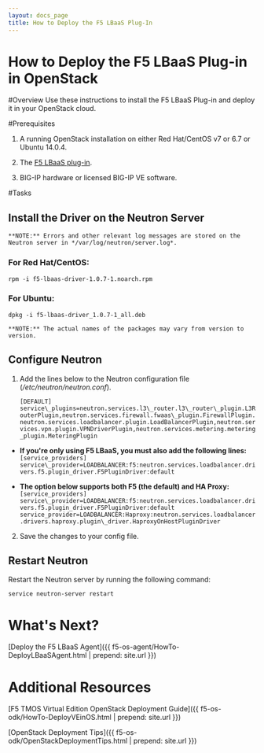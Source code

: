 ```yaml
---
layout: docs_page
title: How to Deploy the F5 LBaaS Plug-In
---
```


How to Deploy the F5 LBaaS Plug-in in OpenStack
=======================

#Overview
Use these instructions to install the F5 LBaaS Plug-in and deploy it in your OpenStack cloud.

#Prerequisites

1. A running OpenStack installation on either Red Hat/CentOS v7 or 6.7 or Ubuntu 14.0.4.

2. The [F5 LBaaS plug-in](https://devcentral.f5.com/d/openstack-neutron-lbaas-driver-and-agent).

3. BIG-IP hardware or licensed BIG-IP VE software.

#Tasks

## Install the Driver on the Neutron Server

    **NOTE:** Errors and other relevant log messages are stored on the Neutron server in */var/log/neutron/server.log*.

### For Red Hat/CentOS:

`rpm -i f5-lbaas-driver-1.0.7-1.noarch.rpm`

### For Ubuntu:

`dpkg -i f5-lbaas-driver_1.0.7-1_all.deb`

    **NOTE:** The actual names of the packages may vary from version to version.

## Configure Neutron

1. Add the lines below to the Neutron configuration file \(*/etc/neutron/neutron.conf*\).  

   `[DEFAULT]`  
   `service\_plugins=neutron.services.l3\_router.l3\_router\_plugin.L3RouterPlugin,neutron.services.firewall.fwaas\_plugin.FirewallPlugin.neutron.services.loadbalancer.plugin.LoadBalancerPlugin,neutron.services.vpn.plugin.VPNDriverPlugin,neutron.services.metering.metering_plugin.MeteringPlugin`

  * **If you're only using F5 LBaaS, you must also add the following lines:**  
   `[service_providers]`
   `service\_provider=LOADBALANCER:f5:neutron.services.loadbalancer.drivers.f5.plugin_driver.F5PluginDriver:default`

  * **The option below supports both F5 (the default) and HA Proxy:**  
   `[service_providers]`  
   `service\_provider=LOADBALANCER:f5:neutron.services.loadbalancer.drivers.f5.plugin_driver.F5PluginDriver:default`  
   `service_provider=LOADBALANCER:Haproxy:neutron.services.loadbalancer.drivers.haproxy.plugin\_driver.HaproxyOnHostPluginDriver`

2. Save the changes to your config file.  

## Restart Neutron

Restart the Neutron server by running the following command:

`service neutron-server restart`

# What's Next?


[Deploy the F5 LBaaS Agent]({{ f5-os-agent/HowTo-DeployLBaaSAgent.html | prepend: site.url }})

# Additional Resources

[F5 TMOS Virtual Edition OpenStack Deployment Guide]({{ f5-os-odk/HowTo-DeployVEinOS.html | prepend: site.url }})

[OpenStack Deployment Tips]({{ f5-os-odk/OpenStackDeploymentTips.html | prepend: site.url }})
